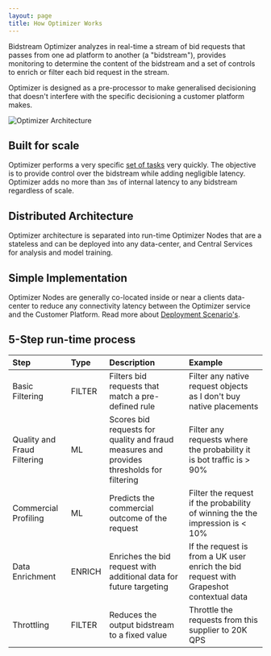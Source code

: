 ```yaml
---
layout: page
title: How Optimizer Works
---
```


Bidstream Optimizer analyzes in real-time a stream of bid requests that passes from one ad platform to another (a "bidstream"), provides monitoring to determine the content of the bidstream and a set of controls to enrich or filter each bid request in the stream.

Optimizer is designed as a pre-processor to make generalised decisioning that doesn't interfere with the specific decisioning a customer platform makes.

![Optimizer Architecture](https://docs.google.com/drawings/d/1aTqqnJSk6gunFY6p2bSZY_VG7h3ZTyuTvoGfbRwvT0E/pub?w=1072&h=294)

## Built for scale

Optimizer performs a very specific [set of tasks](#5-step-run-time-process) very quickly. The objective is to provide control over the bidstream while adding negligible latency. Optimizer adds no more than `3ms` of internal latency to any bidstream regardless of scale.

## Distributed Architecture

Optimizer architecture is separated into run-time Optimizer Nodes that are a stateless and can be deployed into any data-center, and Central Services for analysis and model training.

## Simple Implementation

Optimizer Nodes are generally co-located inside or near a clients data-center to reduce any connectivity latency between the Optimizer service and the Customer Platform. Read more about [Deployment Scenario's](/#deployment-scenarios).

<a id="5-step-run-time-process"></a>
## 5-Step run-time process

Step | Type | Description | Example
:--- | :--- | :--- | :---
Basic Filtering | FILTER | Filters bid requests that match a pre-defined rule | Filter any native request objects as I don't buy native placements
Quality and Fraud Filtering | ML | Scores bid requests for quality and fraud measures and provides thresholds for filtering | Filter any requests where the probability it is bot traffic is > 90% 
Commercial Profiling | ML | Predicts the commercial outcome of the request | Filter the request if the probability of winning the the impression is < 10%
Data Enrichment | ENRICH | Enriches the bid request with additional data for future targeting | If the request is from a UK user enrich the bid request with Grapeshot contextual data
Throttling | FILTER | Reduces the output bidstream to a fixed value | Throttle the requests from this supplier to 20K QPS
